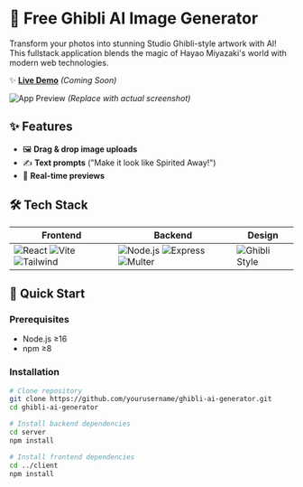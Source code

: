 # 🏮 Free Ghibli AI Image Generator

Transform your photos into stunning Studio Ghibli-style artwork with AI! This fullstack application blends the magic of Hayao Miyazaki's world with modern web technologies.

✨ **[Live Demo](#)** *(Coming Soon)*

![App Preview](screenshots/preview.png) *(Replace with actual screenshot)*

## ✨ Features
- 🖼️ **Drag & drop image uploads**
- ✍️ **Text prompts** ("Make it look like Spirited Away!")
- 🔄 **Real-time previews**

## 🛠 Tech Stack
| Frontend | Backend | Design |
|----------|---------|--------|
| ![React](https://img.shields.io/badge/React-20232A?style=flat&logo=react) ![Vite](https://img.shields.io/badge/Vite-B73BFE?style=flat&logo=vite) ![Tailwind](https://img.shields.io/badge/Tailwind_CSS-38B2AC?style=flat&logo=tailwind-css) | ![Node.js](https://img.shields.io/badge/Node.js-339933?style=flat&logo=nodedotjs) ![Express](https://img.shields.io/badge/Express-000000?style=flat&logo=express) ![Multer](https://img.shields.io/badge/Multer-F46519?style=flat&logo=) | ![Ghibli Style](https://img.shields.io/badge/Style-Ghibli-4FC08D) |

## 🚀 Quick Start

### Prerequisites
- Node.js ≥16
- npm ≥8

### Installation
```bash
# Clone repository
git clone https://github.com/yourusername/ghibli-ai-generator.git
cd ghibli-ai-generator

# Install backend dependencies
cd server
npm install

# Install frontend dependencies
cd ../client
npm install
